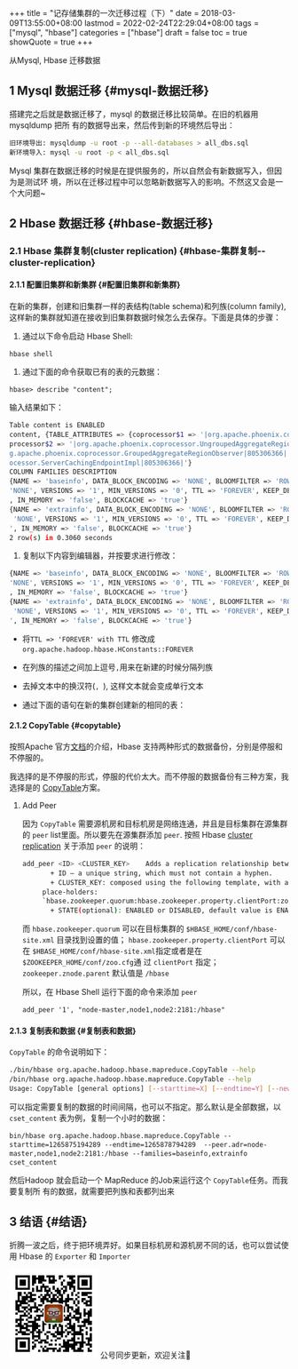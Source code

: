 +++
title = "记存储集群的一次迁移过程（下）"
date = 2018-03-09T13:55:00+08:00
lastmod = 2022-02-24T22:29:04+08:00
tags = ["mysql", "hbase"]
categories = ["hbase"]
draft = false
toc = true
showQuote = true
+++

从Mysql, Hbase 迁移数据


## <span class="section-num">1</span> Mysql 数据迁移 {#mysql-数据迁移}

搭建完之后就是数据迁移了，mysql 的数据迁移比较简单。在旧的机器用 mysqldump 把所 有的数据导出来，然后传到新的环境然后导出：

```sh
旧环境导出: mysqldump -u root -p --all-databases > all_dbs.sql
新环境导入: mysql -u root -p < all_dbs.sql
```

Mysql 集群在数据迁移的时候是在提供服务的，所以自然会有新数据写入，但因为是测试环 境，所以在迁移过程中可以忽略新数据写入的影响。不然这又会是一个大问题~


## <span class="section-num">2</span> Hbase 数据迁移 {#hbase-数据迁移}


### <span class="section-num">2.1</span> Hbase 集群复制(cluster replication) {#hbase-集群复制--cluster-replication}


#### <span class="section-num">2.1.1</span> 配置旧集群和新集群 {#配置旧集群和新集群}

在新的集群，创建和旧集群一样的表结构(table schema)和列族(column family),这样新的集群就知道在接收到旧集群数据时候怎么去保存。下面是具体的步骤：

1.  通过以下命令启动 Hbase Shell:

<!--listend-->

```shell
hbase shell
```

1.  通过下面的命令获取已有的表的元数据：

<!--listend-->

```shell
hbase> describe "content";
```

输入结果如下：

```sh
Table content is ENABLED
content, {TABLE_ATTRIBUTES => {coprocessor$1 => '|org.apache.phoenix.coprocessor.ScanRegionObserver|805306366|', co
processor$2 => '|org.apache.phoenix.coprocessor.UngroupedAggregateRegionObserver|805306366|', coprocessor$3 => '|or
g.apache.phoenix.coprocessor.GroupedAggregateRegionObserver|805306366|', coprocessor$4 => '|org.apache.phoenix.copr
ocessor.ServerCachingEndpointImpl|805306366|'}
COLUMN FAMILIES DESCRIPTION
{NAME => 'baseinfo', DATA_BLOCK_ENCODING => 'NONE', BLOOMFILTER => 'ROW', REPLICATION_SCOPE => '0', COMPRESSION =>
'NONE', VERSIONS => '1', MIN_VERSIONS => '0', TTL => 'FOREVER', KEEP_DELETED_CELLS => 'FALSE', BLOCKSIZE => '65536'
, IN_MEMORY => 'false', BLOCKCACHE => 'true'}
{NAME => 'extrainfo', DATA_BLOCK_ENCODING => 'NONE', BLOOMFILTER => 'ROW', REPLICATION_SCOPE => '0', COMPRESSION =>
 'NONE', VERSIONS => '1', MIN_VERSIONS => '0', TTL => 'FOREVER', KEEP_DELETED_CELLS => 'FALSE', BLOCKSIZE => '65536
', IN_MEMORY => 'false', BLOCKCACHE => 'true'}
2 row(s) in 0.3060 seconds
```

1.  复制以下内容到编辑器，并按要求进行修改：

<!--listend-->

```sh
{NAME => 'baseinfo', DATA_BLOCK_ENCODING => 'NONE', BLOOMFILTER => 'ROW', REPLICATION_SCOPE => '0', COMPRESSION =>
'NONE', VERSIONS => '1', MIN_VERSIONS => '0', TTL => 'FOREVER', KEEP_DELETED_CELLS => 'FALSE', BLOCKSIZE => '65536'
, IN_MEMORY => 'false', BLOCKCACHE => 'true'}
{NAME => 'extrainfo', DATA_BLOCK_ENCODING => 'NONE', BLOOMFILTER => 'ROW', REPLICATION_SCOPE => '0', COMPRESSION =>
 'NONE', VERSIONS => '1', MIN_VERSIONS => '0', TTL => 'FOREVER', KEEP_DELETED_CELLS => 'FALSE', BLOCKSIZE => '65536
', IN_MEMORY => 'false', BLOCKCACHE => 'true'}
```

-   将`TTL => 'FOREVER' with TTL` 修改成 `org.apache.hadoop.hbase.HConstants::FOREVER`
-   在列族的描述之间加上逗号`,`用来在新建的时候分隔列族
-   去掉文本中的换汉符(`
, 
`), 这样文本就会变成单行文本

-   通过下面的语句在新的集群创建新的相同的表：


#### <span class="section-num">2.1.2</span> CopyTable {#copytable}

按照Apache 官方[文档](https://hbase.apache.org/book.html#ops.backup)的介绍，Hbase 支持两种形式的数据备份，分别是停服和不停服的。

我选择的是不停服的形式，停服的代价太大。而不停服的数据备份有三种方案，我选择是的 [CopyTable](https://hbase.apache.org/book.html#copy.table)方案。

<!--list-separator-->

1.  Add Peer

    因为 `CopyTable` 需要源机房和目标机房是网络连通，并且是目标集群在源集群的 `peer` list里面。所以要先在源集群添加 `peer`. 按照 Hbase [cluster replication](https://hbase.apache.org/book.html#_cluster_replication) 关于添加 `peer` 的说明：

    ```sh
    add_peer <ID> <CLUSTER_KEY>    Adds a replication relationship between two clusters.
           + ID — a unique string, which must not contain a hyphen.
           + CLUSTER_KEY: composed using the following template, with appropriate
    	 place-holders:
    	 `hbase.zookeeper.quorum:hbase.zookeeper.property.clientPort:zookeeper.znode.parent`
           + STATE(optional): ENABLED or DISABLED, default value is ENABLED
    ```

    而 `hbase.zookeeper.quorum` 可以在目标集群的 `$HBASE_HOME/conf/hbase-site.xml`
    目录找到设置的值； `hbase.zookeeper.property.clientPort` 可以在 `$HBASE_HOME/conf/hbase-site.xml`指定或者是在 `$ZOOKEEPER_HOME/conf/zoo.cfg`通 过 `clientPort` 指定； `zookeeper.znode.parent` 默认值是 `/hbase`

    所以，在 Hbase Shell 运行下面的命令来添加 `peer`

    ```shell
    add_peer '1', "node-master,node1,node2:2181:/hbase"
    ```


#### <span class="section-num">2.1.3</span> 复制表和数据 {#复制表和数据}

`CopyTable` 的命令说明如下：

```sh
./bin/hbase org.apache.hadoop.hbase.mapreduce.CopyTable --help
/bin/hbase org.apache.hadoop.hbase.mapreduce.CopyTable --help
Usage: CopyTable [general options] [--starttime=X] [--endtime=Y] [--new.name=NEW] [--peer.adr=ADR] <tablename>
```

可以指定需要复制的数据的时间间隔，也可以不指定。那么默认是全部数据，以 `cset_content` 表为例，复制一个小时的数据：

```shell
bin/hbase org.apache.hadoop.hbase.mapreduce.CopyTable --starttime=1265875194289 --endtime=1265878794289  --peer.adr=node-master,node1,node2:2181:/hbase --families=baseinfo,extrainfo cset_content
```

然后Hadoop 就会启动一个 MapReduce 的Job来运行这个 `CopyTable`任务。而我要复制所 有的数据，就需要把列族和表都列出来


## <span class="section-num">3</span> 结语 {#结语}

折腾一波之后，终于把环境弄好。如果目标机房和源机房不同的话，也可以尝试使用 Hbase 的 `Exporter` 和 `Importer`

<div center class="qr-container">
<img src="/ox-hugo/qrcode_gh_e06d750e626f_1.jpg" alt="qrcode_gh_e06d750e626f_1.jpg" width="160px" height="160px" center="t" class="qr-container" />
公号同步更新，欢迎关注👻
</div>

